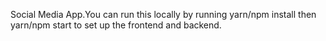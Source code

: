 Social Media App.You can run this locally by running yarn/npm install then yarn/npm start to set up the frontend and backend.
